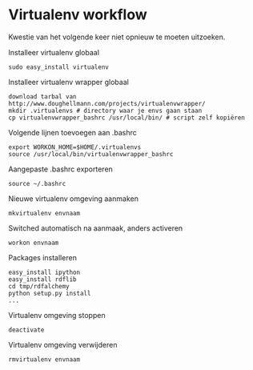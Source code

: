 Virtualenv workflow
===================

Kwestie van het volgende keer niet opnieuw te moeten uitzoeken.

Installeer virtualenv globaal
    
    sudo easy_install virtualenv

Installeer virtualenv wrapper globaal
    
    download tarbal van http://www.doughellmann.com/projects/virtualenvwrapper/
    mkdir .virtualenvs # directory waar je envs gaan staan
    cp virtualenvwrapper_bashrc /usr/local/bin/ # script zelf kopiëren
    
Volgende lijnen toevoegen aan .bashrc

    export WORKON_HOME=$HOME/.virtualenvs
    source /usr/local/bin/virtualenvwrapper_bashrc

Aangepaste .bashrc exporteren

    source ~/.bashrc

Nieuwe virtualenv omgeving aanmaken

    mkvirtualenv envnaam

Switched automatisch na aanmaak, anders activeren

    workon envnaam

Packages installeren

    easy_install ipython
    easy_install rdflib
    cd tmp/rdfalchemy
    python setup.py install
    ...

Virtualenv omgeving stoppen
    
    deactivate

Virtualenv omgeving verwijderen

    rmvirtualenv envnaam
